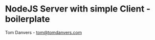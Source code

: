 NodeJS Server with simple Client - boilerplate
==============================================

Tom Danvers - tom@tomdanvers.com